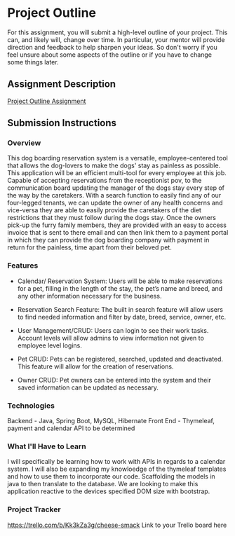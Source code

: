 # Project Outline
For this assignment, you will submit a high-level outline of your project. This can, and likely will, change over time. In particular, your mentor will provide direction and feedback to help sharpen your ideas. So don't worry if you feel unsure about some aspects of the outline or if you have to change some things later.

## Assignment Description
[Project Outline Assignment](https://education.launchcode.org/liftoff/modules/assignments/project-outline)

## Submission Instructions

### Overview
This dog boarding reservation system is a versatile, employee-centered tool that allows the dog-lovers to make the dogs' stay as painless as possible. This application will be an efficient multi-tool for every employee at this job. Capable of accepting reservations from the receptionist pov, to the communication board updating the manager of the dogs stay every step of the way by the caretakers. 
With a search function to easily find any of our four-legged tenants, we can update the owner of any health concerns and vice-versa they are able to easily provide the caretakers of the diet restrictions that they must follow during the dogs stay. Once the owners pick-up the furry family members, they are provided with an easy to access invoice that is sent to there email and can then link them to a payment portal in which they can provide the dog boarding company with payment in return for the painless, time apart from their beloved pet. 
### Features
- Calendar/ Reservation System: Users will be able to make reservations for a pet, filling in the length of the stay, the pet’s name and breed, and any other information necessary for the business.

- Reservation Search Feature: The built in search feature will allow users to find needed information and filter by date, breed, service, owner, etc.

- User Management/CRUD: Users can login to see their work tasks. Account levels will allow admins to view information not given to employee level logins.

- Pet CRUD: Pets can be registered, searched, updated and deactivated. This feature will allow for the creation of reservations.
    
- Owner CRUD: Pet owners can be entered into the system and their saved information can be updated as necessary. 
 
### Technologies
Backend - Java, Spring Boot, MySQL, Hibernate
Front End - Thymeleaf, payment and calendar API to be determined

### What I'll Have to Learn
I will specifically be learning how to work with APIs in regards to a calendar system. I will also be expanding my knowloedge of the thymeleaf templates and how to use them to incorporate our code. Scaffolding the models in java to then translate to the database. We are looking to make this application reactive to the devices specified DOM size with bootstrap. 
### Project Tracker
https://trello.com/b/Kk3kZa3g/cheese-smack
Link to your Trello board here
